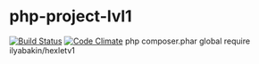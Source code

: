 # php-project-lvl1

[![Build Status](https://travis-ci.org/hexlet-boilerplates/php-package.svg?branch=master)](https://travis-ci.org/IlyaBakin/php-project-lvl1)
[![Code Climate](https://codeclimate.com/github/hexlet-boilerplates/php-package/badges/gpa.svg)](https://codeclimate.com/github/IlyaBakin/php-project-lvl1)
php composer.phar global require ilyabakin/hexletv1
